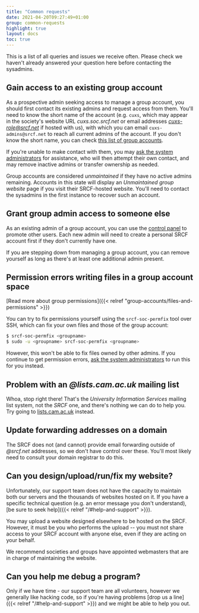 ```yaml
---
title: "Common requests"
date: 2021-04-20T09:27:49+01:00
group: common-requests
highlight: true
layout: docs
toc: true
---
```


This is a list of all queries and issues we receive often. Please check we haven't already answered your question here before contacting the sysadmins.

## Gain access to an existing group account

As a prospective admin seeking access to manage a group account, you
should first contact its existing admins and request access from them.
You'll need to know the short name of the account (e.g. `cuxs`, which
may appear in the society's website URL *cuxs.soc.srcf.net* or email
addresses *<cuxs-role@srcf.net>* if hosted with us), with which you can
email `cuxs-admins@srcf.net` to reach all current admins of the account.
If you don't know the short name, you can check [this list of group
accounts](https://www.srcf.net/groups).

If you're unable to make contact with them, you may [ask the system
administrators](https://www.srcf.net/contact) for assistance, who will
then attempt their own contact, and may remove inactive admins or
transfer ownership as needed.

Group accounts are considered *unmaintained* if they have no active
admins remaining. Accounts in this state will display an *Unmaintained
group website* page if you visit their SRCF-hosted website. You'll need
to contact the sysadmins in the first instance to recover such an
account.

## Grant group admin access to someone else

As an existing admin of a group account, you can use the [control
panel](https://control.srcf.net) to promote other users. Each new admin
will need to create a personal SRCF account first if they don't
currently have one.

If you are stepping down from managing a group account, you can remove
yourself as long as there's at least one additional admin present.

## Permission errors writing files in a group account space

[Read more about group permissions]({{< relref "group-accounts/files-and-permissions" >}})

You can try to fix permissions yourself using the `srcf-soc-permfix`
tool over SSH, which can fix your own files and those of the group
account:

```bash
$ srcf-soc-permfix <groupname>
$ sudo -u <groupname> srcf-soc-permfix <groupname>
```

However, this won't be able to fix files owned by other admins. If you
continue to get permission errors, [ask the system
administrators](https://www.srcf.net/contact) to run this for you
instead.

## Problem with an *\@lists.cam.ac.uk* mailing list

Whoa, stop right there! That's the *University Information Services*
mailing list system, not the *SRCF* one, and there's nothing we can do
to help you. Try going to
[lists.cam.ac.uk](https://lists.cam.ac.uk/mailman/) instead.

## Update forwarding addresses on a domain

The SRCF does not (and cannot) provide email forwarding outside of
*\@srcf.net* addresses, so we don't have control over these. You'll
most likely need to consult your domain registrar to do this.

## Can you design/upload/run/fix my website?

Unfortunately, our support team does not have the capacity to maintain
both our servers and the thousands of websites hosted on it. If you have
a specific technical question (e.g. an error message you don't
understand), [be sure to seek help]({{< relref "/#help-and-support" >}}).

You may upload a website designed elsewhere to be hosted on the SRCF.
However, it must be you who performs the upload -- you must not share
access to your SRCF account with anyone else, even if they are acting on
your behalf.

We recommend societies and groups have appointed webmasters that are in charge of maintaining the website.

## Can you help me debug a program?

Only if we have time - our support team are all volunteers, however we
generally like hacking code, so if you're having problems [drop us a line]({{< relref "/#help-and-support" >}}) and we might be able to help you out.
